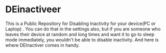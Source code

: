 # DEinactiveer
This is a Public Repository for Disabling Inactivity for your device(PC or Laptop) . You can do that in the settings also, but if you are someone who leaves their device at random and long times and want it to go to sleep mode immediately, you wouldn't be able to disable inactivity. And here is where DEInactiver comes in handy.

